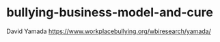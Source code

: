 # bullying-business-model-and-cure
David Yamada https://www.workplacebullying.org/wbiresearch/yamada/
